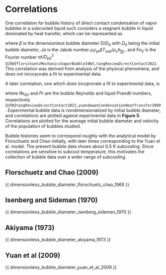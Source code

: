 # Correlations

One correlation for bubble history of direct contact condensation of vapor bubbles in a subcooled liquid such considers a stagnant bubble in liquid dominated by heat transfer, which can be represented as

<!-- {{ dimensionless_bubble_diameter_florschuetz_chao_1965 }} -->

where $\beta$ is the dimensionless bubble diameter ${D}/{{D}_{0}}$ with ${D}_{0}$ being the initial bubble diameter, ${Ja}$ is the Jakob number ${\rho}_{l} {c}_{pl} {\Delta {T}_{sub}} / {\rho}_{v} {h}_{fg}$ , and ${Fo}_{0}$ is the Fourier number ${\alpha} {t}/{{D}_{b0}^{2}}$ {cite}`florschuetzMechanicsVaporBubble1965,tangReviewDirectContact2022`. This correlation was derived from analysis of the physical phenomena, and does not incorporate a fit to experimental data.

A later correlation, one which does incoprorate a fit to experimental data, is

<!-- {{ dimensionless_bubble_diameter_yuan_et_al_2009 }} -->

where ${Re}_{b0}$ and ${Pr}$ are the bubble Reynolds and liquid Prandtl numbers, respectively {cite}`tangReviewDirectContact2022,yuandewenCondensationHeatTransfer2009`. Experimental bubble data is nondimensionalized by initial bubble diameter, and correlations are plotted against experimental data in **Figure&NonBreakingSpace;5**. Correlations are plotted for the average initial bubble diameter and velocity of the population of bubbles studied.

Bubble histories seem to correspond roughly with the analytical model by Florschuetz and Chao initially, with later times corresponding to the Yuan et al. model. The present bubble data shows about 0.5&NonBreakingSpace;K subcooling. Since correlations are sensitive to subcool temperature, this motivates the collection of bubble data over a wider range of subcooling.

## Florschuetz and Chao (2009)

{{ dimensionless_bubble_diameter_florschuetz_chao_1965 }}

## Isenberg and Sideman (1970)

{{ dimensionless_bubble_diameter_isenberg_sideman_1970 }}

## Akiyama (1973)

{{ dimensionless_bubble_diameter_akiyama_1973 }}

## Yuan et al (2009)

{{ dimensionless_bubble_diameter_yuan_et_al_2009 }}
